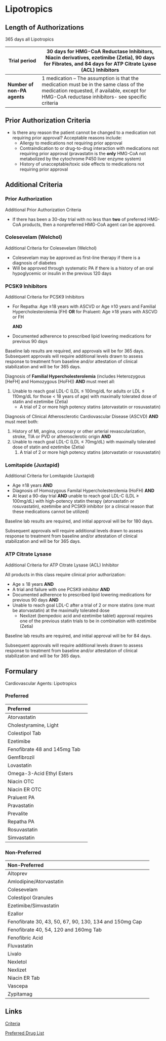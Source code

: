 # Lipotropics

## Length of Authorizations

365 days all Lipotropics

| **Trial period**            | 30 days for HMG-CoA Reductase Inhibitors, Niacin derivatives, ezetimibe (Zetia), 90 days for Fibrates, and 84 days for ATP Citrate Lyase (ACL) Inhibitors                                |
| --------------------------- | ------------------------------------------------- |
| **Number of non-PA agents** | 1 medication – The assumption is that the medication must be in the same class of the medication requested, if available, except for HMG-CoA reductase inhibitors- see specific criteria |

## Prior Authorization Criteria

-   Is there any reason the patient cannot be changed to a medication not requiring prior approval? Acceptable reasons include:
    -   Allergy to medications not requiring prior approval
    -   Contraindication to or drug-to-drug interaction with medications not requiring prior approval (pravastatin is the **only** HMG-CoA not metabolized by the cytochrome P450 liver enzyme system)
    -   History of unacceptable/toxic side effects to medications not requiring prior approval

## Additional Criteria

### Prior Authorization

Additional Prior Authorization Criteria

-   If there has been a 30-day trial with no less than **two** of preferred HMG-CoA products, then a nonpreferred HMG-CoA agent can be approved.

### Colesevelam (Welchol)

Additional Criteria for Colesevelam (Welchol)

-   Colesevelam may be approved as first-line therapy if there is a diagnosis of diabetes
-   Will be approved through systematic PA if there is a history of an oral hypoglycemic or insulin in the previous 120 days

### PCSK9 Inhibitors

Additional Criteria for PCSK9 Inhibitors

-   For Repatha: Age ≥18 years with ASCVD or Age ≥10 years and Familial Hypercholesterolemia (FH) **OR** for Praluent: Age ≥18 years with ASCVD or FH

    **AND**

-   Documented adherence to prescribed lipid lowering medications for previous 90 days

Baseline lab results are required, and approvals will be for 365 days. Subsequent approvals will require additional levels drawn to assess response to treatment from baseline and/or attestation of clinical stabilization and will be for 365 days.

Diagnosis of **Familial Hypercholesterolemia** (includes Heterozygous [HeFH] and Homozygous [HoFH]) **AND** must meet all:

1.  Unable to reach goal LDL-C (LDL ≤ 100mg/dL for adults or LDL ≤ 110mg/dL for those \< 18 years of age) with maximally tolerated dose of statin and ezetimibe (Zetia)
    -   A trial of 2 or more high potency statins (atorvastatin or rosuvastatin)

Diagnosis of Clinical Atherosclerotic Cardiovascular Disease (ASCVD) **AND** must meet both:

1.  History of MI, angina, coronary or other arterial revascularization, stroke, TIA or PVD or atherosclerotic origin **AND**
2.  Unable to reach goal LDL-C (LDL ≤ 70mg/dL) with maximally tolerated dose of statin and ezetimibe (Zetia)
    1.  A trial of 2 or more high potency statins (atorvastatin or rosuvastatin)

### Lomitapide (Juxtapid)

Additional Criteria for Lomitapide (Juxtapid)

-   Age ≥18 years **AND**
-   Diagnosis of Homozygous Familal Hypercholesterolemia (HoFH) **AND**
-   At least a 90-day trial **AND** unable to reach goal LDL-C (LDL ≥ 100mg/dL) with high-potency statin therapy (atorvastatin or rosuvastatin), ezetimibe and PCSK9 inhibitor (or a clinical reason that these medications cannot be utilized)

Baseline lab results are required, and initial approval will be for 180 days.

Subsequent approvals will require additional levels drawn to assess response to treatment from baseline and/or attestation of clinical stabilization and will be for 365 days.

### ATP Citrate Lysase

Additional Criteria for ATP Citrate Lysase (ACL) Inhibitor

All products in this class require clinical prior authorization:

-   Age ≥ 18 years **AND**
-   A trial and failure with one PCSK9 inhibitor **AND**
-   Documented adherence to prescribed lipid lowering medications for previous 90 days **AND**
-   Unable to reach goal LDL-C after a trial of 2 or more statins (one must be atorvastatin) at the maximally tolerated dose
    -   Nexlizet (bempedoic acid and ezetimibe tablet) approval requires one of the previous statin trials to be in combination with ezetimibe (Zetia)

Baseline lab results are required, and initial approval will be for 84 days.

Subsequent approvals will require additional levels drawn to assess response to treatment from baseline and/or attestation of clinical stabilization and will be for 365 days.

## Formulary

Cardiovascular Agents: Lipotropics

### Preferred

| Preferred                    |      |
| :--------------------------- | ---: |
| Atorvastatin                 |      |
| Cholestyramine, Light        |      |
| Colestipol Tab               |      |
| Ezetimibe                    |      |
| Fenofibrate 48 and 145mg Tab |      |
| Gemfibrozil                  |      |
| Lovastatin                   |      |
| Omega-3-Acid Ethyl Esters    |      |
| Niacin OTC                   |      |
| Niacin ER OTC                |      |
| Praluent PA                  |      |
| Pravastatin                  |      |
| Prevalite                    |      |
| Repatha PA                   |      |
| Rosuvastatin                 |      |
| Simvastatin                  |      |

### Non-Preferred

| Non-Preferred                                          |      |
| :----------------------------------------------------- | ---: |
| Altoprev                                               |      |
| Amlodipine/Atorvastatin                                |      |
| Colesevelam                                            |      |
| Colestipol Granules                                    |      |
| Ezetimibe/Simvastatin                                  |      |
| Ezallor                                                |      |
| Fenofibrate 30, 43, 50, 67, 90, 130, 134 and 150mg Cap |      |
| Fenofibrate 40, 54, 120 and 160mg Tab                  |      |
| Fenofibric Acid                                        |      |
| Fluvastatin                                            |      |
| Livalo                                                 |      |
| Nexletol                                               |      |
| Nexlizet                                               |      |
| Niacin ER Tab                                          |      |
| Vascepa                                                |      |
| Zypitamag                                              |      |

## Links

[Criteria](https://pharmacy.medicaid.ohio.gov/sites/default/files/20220415_UPDL_Criteria_FINAL_.pdf#page=18)

[Preferred Drug List](https://pharmacy.medicaid.ohio.gov/sites/default/files/20220701_UPDL_FINAL.pdf#page=11)
